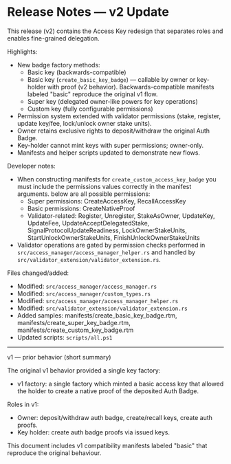 # Release Notes — v2 Update

This release (v2) contains the Access Key redesign that separates roles and enables fine-grained delegation.

Highlights:
- New badge factory methods:
  - Basic key (backwards-compatible)
  - Basic key (`create_basic_key_badge`) — callable by owner or key-holder with proof (v2 behavior). Backwards-compatible manifests labeled "basic" reproduce the original v1 flow.
  - Super key (delegated owner-like powers for key operations)
  - Custom key (fully configurable permissions)
- Permission system extended with validator permissions (stake, register, update key/fee, lock/unlock owner stake units).
- Owner retains exclusive rights to deposit/withdraw the original Auth Badge.
- Key-holder cannot mint keys with super permissions; owner-only.
- Manifests and helper scripts updated to demonstrate new flows.

Developer notes:
- When constructing manifests for `create_custom_access_key_badge` you must include the permissions values correctly in the manifest arguments. below are all possible permissions:
  - Super permissions: CreateAccessKey, RecallAccessKey
  - Basic permissions: CreateNativeProof
  - Validator-related: Register, Unregister, StakeAsOwner, UpdateKey,   UpdateFee, UpdateAcceptDelegatedStake, SignalProtocolUpdateReadiness,   LockOwnerStakeUnits, StartUnlockOwnerStakeUnits, FinishUnlockOwnerStakeUnits
- Validator operations are gated by permission checks performed in `src/access_manager/access_manager_helper.rs` and handled by `src/validator_extension/validator_extension.rs`.

Files changed/added:
- Modified: `src/access_manager/access_manager.rs`
- Modified: `src/access_manager/custom_types.rs`
- Modified: `src/access_manager/access_manager_helper.rs`
- Modified: `src/validator_extension/validator_extension.rs`
- Added samples: manifests/create_basic_key_badge.rtm, manifests/create_super_key_badge.rtm, manifests/create_custom_key_badge.rtm
- Updated scripts: `scripts/all.ps1`

---

v1 — prior behavior (short summary)

The original v1 behavior provided a single key factory:
- v1 factory: a single factory which minted a basic access key that allowed the holder to create a native proof of the deposited Auth Badge.

Roles in v1:
- Owner: deposit/withdraw auth badge, create/recall keys, create auth proofs.
- Key holder: create auth badge proofs via issued keys.

This document includes v1 compatibility manifests labeled "basic" that reproduce the original behaviour.

